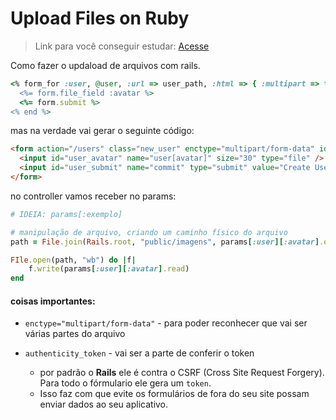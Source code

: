 # Upload Files on Ruby

> Link para você conseguir estudar: [Acesse](https://code.tutsplus.com/pt/tutorials/uploading-files-with-rails-and-shrine--cms-27596)

Como fazer o updaload de arquivos com rails.

```ruby
<% form_for :user, @user, :url => user_path, :html => { :multipart => true } do |form| %>
  <%= form.file_field :avatar %>
  <%= form.submit %>
<% end %>
```

mas na verdade vai gerar o seguinte código:

```html
<form action="/users" class="new_user" enctype="multipart/form-data" id="new_user" method="post"><div style="margin:0;padding:0;display:inline"><input name="authenticity_token" type="hidden" value="sz00w4kW/+QBTjreuI/RyTR3Plo7yI1jhLkuQtE6NwE=" /></div>        
  <input id="user_avatar" name="user[avatar]" size="30" type="file" />
  <input id="user_submit" name="commit" type="submit" value="Create User" />
</form>
```

no controller vamos receber no params:

```ruby
# IDEIA: params[:exemplo]

# manipulação de arquivo, criando um caminho físico do arquivo
path = File.join(Rails.root, "public/imagens", params[:user][:avatar].original_filename)

FIle.open(path, "wb") do |f|
    f.write(params[:user][:avatar].read)
end

```


#### coisas importantes:

* `enctype="multipart/form-data"` - para poder reconhecer que vai ser várias partes do arquivo

* `authenticity_token` - vai ser a parte de conferir o token
  * por padrão o **Rails** ele é contra o CSRF (Cross Site Request Forgery). Para todo o fórmulario ele gera um `token`. 
  * Isso faz com que evite os formulários de fora do seu site possam enviar dados ao seu aplicativo. 

